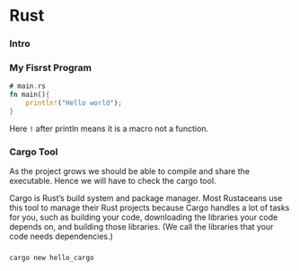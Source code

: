 # Rust
### Intro



### My Fisrst Program
```rs
# main.rs
fn main(){
    println!("Hello world");
}
```
Here `!` after println means it is a macro not a function. 

### Cargo Tool
As the project grows we should be able to compile and share the executable. Hence we will have to check
the cargo tool.

Cargo is Rust’s build system and package manager. Most Rustaceans use this tool to manage their Rust 
projects because Cargo handles a lot of tasks for you, such as building your code, downloading the 
libraries your code depends on, and building those libraries. (We call the libraries that your code 
needs dependencies.)


### 
```rs
cargo new hello_cargo
```